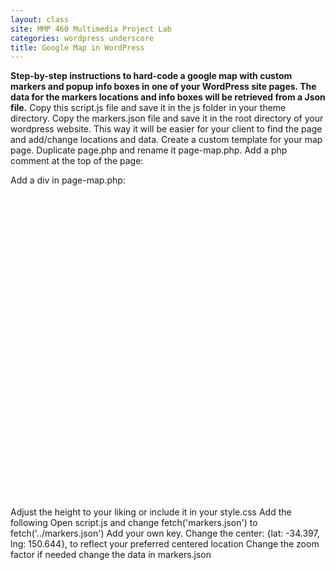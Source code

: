 ```yaml
---
layout: class
site: MMP 460 Multimedia Project Lab
categories: wordpress underscore
title: Google Map in WordPress
---
```


**Step-by-step instructions to hard-code a google map with custom markers and popup info boxes in one of your WordPress site pages. The data for the markers locations and info boxes will be retrieved from a Json file.**
Copy this script.js file and save it in the js folder in your theme directory.
Copy the markers.json file and save it in the root directory of your wordpress website. This way it will be easier for your client to find the page and add/change locations and data.
Create a custom template for your map page. 
Duplicate page.php and rename it page-map.php. Add a php comment at the top of the page:
  <?php
  /*
  Template Name: Map
  */
  ?>

Add a div in page-map.php:
<div id="map" style="height:500px"></div>
Adjust the height to your liking or include it in your style.css
Add the following
<script src="<?php echo get_template_directory_uri(); ?>/js/script.js" defer></script>
Open script.js and change fetch('markers.json') to fetch('../markers.json')
Add your own key.	
Change the 
center: {lat: -34.397, lng: 150.644},
to reflect your preferred centered location
Change the zoom factor if needed
change the data in markers.json
